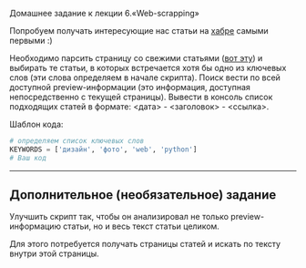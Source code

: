  Домашнее задание к лекции 6.«Web-scrapping»

Попробуем получать интересующие нас статьи на [хабре](https://habr.com) самыми первыми :)

Необходимо парсить страницу со свежими статьями ([вот эту](https://habr.com/ru/all/)) и выбирать те статьи, в которых встречается хотя бы одно из ключевых слов (эти слова определяем в начале скрипта). Поиск вести по всей доступной preview-информации (это информация, доступная непосредственно с текущей страницы).
Вывести в консоль список подходящих статей в формате: <дата> - <заголовок> - <ссылка>.

Шаблон кода:

```python
# определяем список ключевых слов
KEYWORDS = ['дизайн', 'фото', 'web', 'python']
# Ваш код
```

---

## Дополнительное (необязательное) задание

Улучшить скрипт так, чтобы он анализировал не только preview-информацию статьи, но и весь текст статьи целиком.

Для этого потребуется получать страницы статей и искать по тексту внутри этой страницы.

